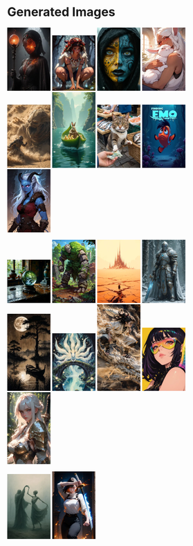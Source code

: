 # Generated Images



<img src="2025_09_08_01_thumb.webp" width="100"/> <img src="2025_09_08_02_thumb.webp" width="100"/> <img src="2025_09_08_03_thumb.webp" width="100"/> <img src="2025_09_08_04_thumb.webp" width="100"/> <img src="2025_09_08_05_thumb.webp" width="100"/> <img src="2025_09_08_06_thumb.webp" width="100"/> <img src="2025_09_08_07_thumb.webp" width="100"/> <img src="2025_09_08_08_thumb.webp" width="100"/> <img src="2025_09_08_09_thumb.webp" width="100"/>

<img src="2025_09_08_10_thumb.webp" width="100"/> <img src="2025_09_08_11_thumb.webp" width="100"/> <img src="2025_09_08_12_thumb.webp" width="100"/> <img src="2025_09_08_13_thumb.webp" width="100"/> <img src="2025_09_08_14_thumb.webp" width="100"/> <img src="2025_09_08_15_thumb.webp" width="100"/> <img src="2025_09_08_16_thumb.webp" width="100"/> <img src="2025_09_08_17_thumb.webp" width="100"/> <img src="2025_09_08_18_thumb.webp" width="100"/>

<img src="2025_09_08_19_thumb.webp" width="100"/> <img src="2025_09_08_20_thumb.webp" width="100"/>